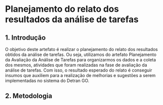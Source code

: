 # Planejamento do relato dos resultados da análise de tarefas

## 1. Introdução

O objetivo deste artefato é realizar o planejamento do relato dos resultados obtidos da análise de tarefas. Ou seja, utilizamos do artefato Planejamento da Avaliação da Análise de Tarefas para organizarmos os dados e a coleta dos mesmos, atividades que foram realizadas na fase de avaliação da análise de tarefas. Com isso, o resultado esperado do relato é conseguir insumos que auxiliem para a realização de melhorias e sugestões a serem implementadas no sistema do Detran GO.

## 2. Metodologia

